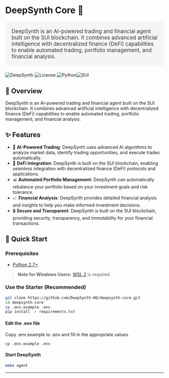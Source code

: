 # DeepSynth Core 🤖

<div style="color: #333; font-size: 1.2em; background-color: #f5f5f5; padding: 20px; border-radius: 8px; margin: 20px 0;"}>
DeepSynth is an AI-powered trading and financial agent built on the SUI blockchain. It combines advanced artificial intelligence with decentralized finance (DeFi) capabilities to enable automated trading, portfolio management, and financial analysis.

</div align="center">

![DeepSynth](https://img.shields.io/badge/DeepSynth-0.1.0-blue.svg) ![License](https://img.shields.io/badge/License-MIT-white.svg) ![Python](https://img.shields.io/badge/Python-2.7+-yellow.svg)![SUI](https://img.shields.io/badge/SUI-v1.41.1-blue.svg)

## 🚩 Overview

DeepSynth is an AI-powered trading and financial agent built on the SUI blockchain. It combines advanced artificial intelligence with decentralized finance (DeFi) capabilities to enable automated trading, portfolio management, and financial analysis.

## ✨ Features

- 🤖 **AI-Powered Trading**: DeepSynth uses advanced AI algorithms to analyze market data, identify trading opportunities, and execute trades automatically.
- 🔗 **DeFi Integration**: DeepSynth is built on the SUI blockchain, enabling seamless integration with decentralized finance (DeFi) protocols and applications.
- 📊 **Automated Portfolio Management**: DeepSynth can automatically rebalance your portfolio based on your investment goals and risk tolerance.
- 📈 **Financial Analysis**: DeepSynth provides detailed financial analysis and insights to help you make informed investment decisions.
- 🔒 **Secure and Transparent**: DeepSynth is built on the SUI blockchain, providing security, transparency, and immutability for your financial transactions.

## 🚀 Quick Start

### Prerequisites

- [Python 2.7+](https://www.python.org/downloads/)

> **Note for Windows Users:** [WSL 2](https://learn.microsoft.com/en-us/windows/wsl/install-manual) is required.

### Use the Starter (Recommended)

```bash
git clone https://github.com/DeepSynth-HQ/deepsynth-core.git
cd deepsynth-core
cp .env.example .env
pip install -r requirements.txt
```

#### Edit the .env file

Copy .env.example to .env and fill in the appropriate values.

```
cp .env.example .env
```

#### Start DeepSynth

```bash
make agent
```

---
